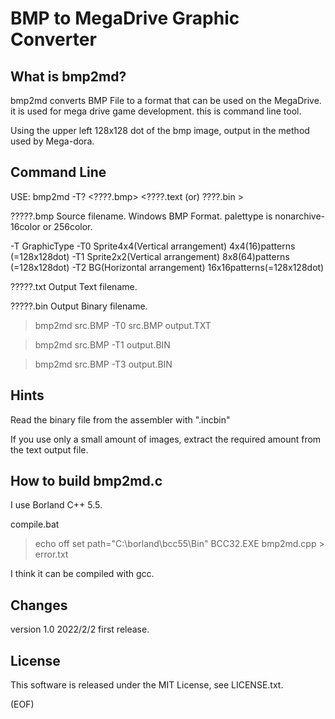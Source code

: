 
# BMP to MegaDrive Graphic Converter


What is bmp2md?
------------------
bmp2md converts BMP File to a format that can be used on the MegaDrive.
it is used for mega drive game development.
this is command line tool.

Using the upper left 128x128 dot of the bmp image, output in the method used by Mega-dora.



Command Line
-------------

USE: bmp2md -T? <????.bmp> <????.text (or) ????.bin >

?????.bmp
    Source filename. Windows BMP Format.
    palettype is nonarchive-16color or 256color.

-T GraphicType
	-T0  Sprite4x4(Vertical arrangement) 4x4(16)patterns (=128x128dot)
	-T1  Sprite2x2(Vertical arrangement) 8x8(64)patterns (=128x128dot)
	-T2  BG(Horizontal arrangement) 16x16patterns(=128x128dot)

?????.txt
	Output Text filename.

?????.bin
	Output Binary filename.


>bmp2md src.BMP -T0 src.BMP output.TXT

>bmp2md src.BMP -T1 output.BIN

>bmp2md src.BMP -T3 output.BIN



Hints
-----
Read the binary file from the assembler with ".incbin"

If you use only a small amount of images, extract the required amount from the text output file.



How to build bmp2md.c
----------------------
I use Borland C++ 5.5.

compile.bat
>echo off
>set path="C:\borland\bcc55\Bin"
>BCC32.EXE bmp2md.cpp > error.txt

I think it can be compiled with gcc.



Changes
-------
version 1.0   2022/2/2
    first release.

License
-------
This software is released under the MIT License, see LICENSE.txt.

(EOF)
